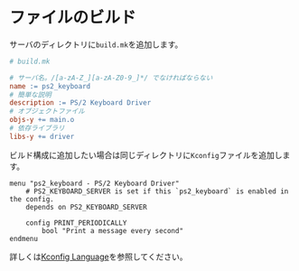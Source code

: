 # ファイルのビルド

サーバのディレクトリに`build.mk`を追加します。

```mk
# build.mk

# サーバ名。/[a-zA-Z_][a-zA-Z0-9_]*/ でなければならない
name := ps2_keyboard
# 簡単な説明
description := PS/2 Keyboard Driver
# オブジェクトファイル
objs-y += main.o
# 依存ライブラリ
libs-y += driver
```

ビルド構成に追加したい場合は同じディレクトリに`Kconfig`ファイルを追加します。

```
menu "ps2_keyboard - PS/2 Keyboard Driver"
    # PS2_KEYBOARD_SERVER is set if this `ps2_keyboard` is enabled in the config.
	depends on PS2_KEYBOARD_SERVER

    config PRINT_PERIODICALLY
        bool "Print a message every second"
endmenu
```

詳しくは[Kconfig Language](https://www.kernel.org/doc/html/latest/kbuild/kconfig-language.html)を参照してください。
